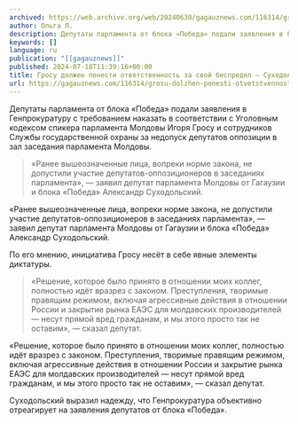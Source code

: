 ```yaml
---
archived: https://web.archive.org/web/20240630/gagauznews.com/116314/grosu-dolzhen-ponesti-otvetstvennost-za-svoj-bespredel-suhodolskij.html
author: Ольга Л.
description: Депутаты парламента от блока «Победа» подали заявления в Генпрокуратуру с требованием наказать в соответствии с Уголовным кодексом спикера парламента Молдовы Игоря Гросу и сотрудников Службы государственной охраны за недопуск депутатов оппозиции в зал заседания парламента Молдовы. «Ранее вышеозначенные лица, вопреки норме закона, не допустили участие депутатов-оппозиционеров в заседаниях парламента», — заявил депутат парламента Молдовы от Гагаузии и блока «Победа» Александр Суходольский. По его мнению, инициатива Гросу несёт в себе явные элементы диктатуры. «Решение, которое было принято в отношении моих коллег, полностью идёт вразрез с законом. Преступления, творимые правящим режимом, включая агрессивные действия в отношении России и закрытие рынка ЕАЭС для […]
keywords: []
language: ru
publication: "[[gagauznews]]"
published: 2024-07-18T11:39:16+00:00
title: Гросу должен понести ответственность за свой беспредел — Суходольский
url: https://gagauznews.com/116314/grosu-dolzhen-ponesti-otvetstvennost-za-svoj-bespredel-suhodolskij.html
---
```


Депутаты парламента от блока «Победа» подали заявления в Генпрокуратуру с требованием наказать в соответствии с Уголовным кодексом спикера парламента Молдовы Игоря Гросу и сотрудников Службы государственной охраны за недопуск депутатов оппозиции в зал заседания парламента Молдовы.

> «Ранее вышеозначенные лица, вопреки норме закона, не допустили участие депутатов-оппозиционеров в заседаниях парламента», — заявил депутат парламента Молдовы от Гагаузии и блока «Победа» Александр Суходольский.

«Ранее вышеозначенные лица, вопреки норме закона, не допустили участие депутатов-оппозиционеров в заседаниях парламента», — заявил депутат парламента Молдовы от Гагаузии и блока «Победа» Александр Суходольский.

По его мнению, инициатива Гросу несёт в себе явные элементы диктатуры.

> «Решение, которое было принято в отношении моих коллег, полностью идёт вразрез с законом. Преступления, творимые правящим режимом, включая агрессивные действия в отношении России и закрытие рынка ЕАЭС для молдавских производителей — несут прямой вред гражданам, и мы этого просто так не оставим», — сказал депутат.

«Решение, которое было принято в отношении моих коллег, полностью идёт вразрез с законом. Преступления, творимые правящим режимом, включая агрессивные действия в отношении России и закрытие рынка ЕАЭС для молдавских производителей — несут прямой вред гражданам, и мы этого просто так не оставим», — сказал депутат.

Суходольский выразил надежду, что Генпрокуратура объективно отреагирует на заявления депутатов от блока «Победа».
